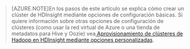 
> [AZURE.NOTE]En los pasos de este artículo se explica cómo crear un clúster de HDInsight mediante opciones de configuración básicas. Si quiere información sobre otras opciones de configuración de clústeres (como usar la red virtual de Azure o una tienda de metadatos para Hive y Oozie) vea[ Aprovisionamiento de clústeres de Hadoop en HDInsight mediante opciones personalizadas](../articles/hdinsight/hdinsight-provision-clusters.md).

<!---HONumber=July15_HO2-->